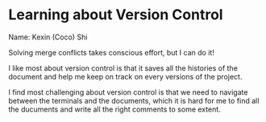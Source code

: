 # Learning about Version Control
Name: Kexin (Coco) Shi 

Solving merge conflicts takes conscious effort, but I can do it!

I like most about version control is that it saves all the histories of the document and help me keep on track on every versions of the project.

I find most challenging about version control is that we need to navigate between the terminals and the documents, which it is hard for me to find all the ducuments and write all the right comments to some extent.

